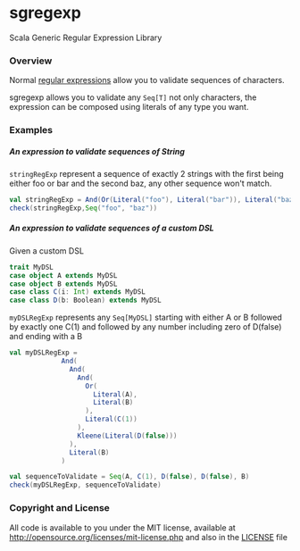 # sgregexp
Scala Generic Regular Expression Library

### Overview

Normal [regular expressions](https://en.wikipedia.org/wiki/Regular_expression)
allow you to validate sequences of characters.

sgregexp allows you to validate
any `Seq[T]` not only characters, the expression can be composed using literals
of any type you want.

### Examples

##### An expression to validate sequences of String
`stringRegExp` represent a sequence of exactly 2 strings with the first being
either foo or bar and the second baz, any other sequence won't match.
```scala
val stringRegExp = And(Or(Literal("foo"), Literal("bar")), Literal("baz"))
check(stringRegExp,Seq("foo", "baz"))
```

##### An expression to validate sequences of a custom DSL

Given a custom DSL
```scala
trait MyDSL
case object A extends MyDSL
case object B extends MyDSL
case class C(i: Int) extends MyDSL
case class D(b: Boolean) extends MyDSL
```

`myDSLRegExp` represents any `Seq[MyDSL]` starting with either A or B followed
by exactly one C(1) and followed by any number including zero of D(false) and
ending with a B
```scala
val myDSLRegExp =
             And(
               And(
                 And(
                   Or(
                     Literal(A),
                     Literal(B)
                   ),
                   Literal(C(1))
                 ),
                 Kleene(Literal(D(false)))
               ),
               Literal(B)
             )

val sequenceToValidate = Seq(A, C(1), D(false), D(false), B)
check(myDSLRegExp, sequenceToValidate)
```

### Copyright and License

All code is available to you under the MIT license, available at http://opensource.org/licenses/mit-license.php and also in the [LICENSE](LICENSE) file